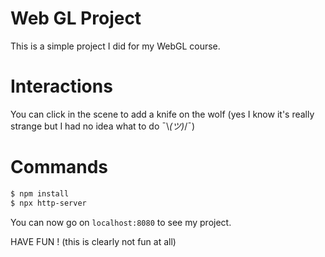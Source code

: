 # Web GL Project

This is a simple project I did for my WebGL course.

# Interactions

You can click in the scene to add a knife on the wolf (yes I know it's really strange but I had no idea what to do ¯\\_(ツ)_/¯)

# Commands
```sh
$ npm install 
$ npx http-server
```
You can now go on ``localhost:8080`` to see my project.

HAVE FUN ! (this is clearly not fun at all)